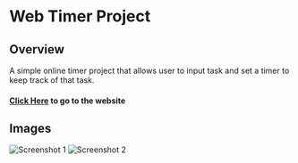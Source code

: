 # Web Timer Project  

## Overview  
A simple online timer project that allows user to input task and set a timer to keep track of that task.  
#### [Click Here](https://cheng-k.github.io/Web-Timer/) to go to the website

## Images
![Screenshot 1](https://bl3301files.storage.live.com/y4m2HytZgZIaWADq40EtF0C8cUh5cG5s5TUsfCM5Q84H6g0a5Ja8T9NeL58okYRLQO9pmU9ig3Jvj950BC8NPXR1hc7hNu8HwRE8RdzBaQHfzQgLBT3fDGpeQV3XIHgBgM8shEjHrN-jCeQmR-pJzAqfKYqVIeP_762NuQL9-l24x5xsNPwPBFS4IZ5Jf9aoWUb?width=660&height=385&cropmode=none)
![Screenshot 2](https://bl3301files.storage.live.com/y4mZeQcb2JmqP7lb7TGy5Q1Qaa91uAVyi44kprbh9xPThur46XcNcDu0Q3jY-COP9Qq3BoiT1onu-H_u6lmeRxn4hfxSsrqb6uw24TEWOQSmxm6xnSEVNSF_ZJOWqVl2Wx1hW21gwf2tV_1Y0w2gQ2omFkW0G-7Vgnahz4l8U6bLaHzDG40VXy5cUyT5uiAGIkY?width=660&height=541&cropmode=none)
